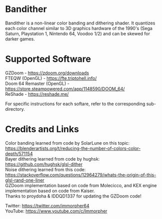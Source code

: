 # Bandither
Bandither is a non-linear color banding and dithering shader. It quantizes each color channel similar to 3D graphics hardware of the 1990's (Sega Saturn, Playstation 1, Nintendo 64, Voodoo 1/2) and can be skewed for darker games.

# Supported Software
GZDoom - https://zdoom.org/downloads  
FTEQW (OpenGL) - https://fte.triptohell.info/  
Doom 64 Remaster (OpenGL) - https://store.steampowered.com/app/1148590/DOOM_64/  
ReShade - https://reshade.me/  

For specific instructions for each softare, refer to the corresponding sub-directory.  

# Credits and Links  
Color banding learned from code by SolarLune on this topic: https://blenderartists.org/t/reducing-the-number-of-colors-color-depth/571154  
Bayer dithering learned from code by hughsk: https://github.com/hughsk/glsl-dither  
Noise dithering learned from this code: https://stackoverflow.com/questions/12964279/whats-the-origin-of-this-glsl-rand-one-liner  
GZDoom implementation based on code from Molecicco, and KEX engine implementation based on code from Kaiser.  
Thanks to proydoha & IDDQD1337 for updating the GZDoom code!
  
Twitter: https://twitter.com/immorpher64  
YouTube: https://www.youtube.com/c/Immorpher  
